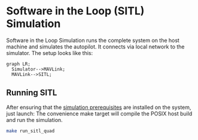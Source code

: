 # Software in the Loop (SITL) Simulation

Software in the Loop Simulation runs the complete system on the host machine and simulates the autopilot. It connects via local network to the simulator. The setup looks like this:

```mermaid
graph LR;
  Simulator-->MAVLink;
  MAVLink-->SITL;
```

## Running SITL

After ensuring that the [simulation prerequisites](simulation-prerequisites.md) are installed on the system, just launch: The convenience make target will compile the POSIX host build and run the simulation.

<div class="host-code"></div>

```sh
make run_sitl_quad
```
